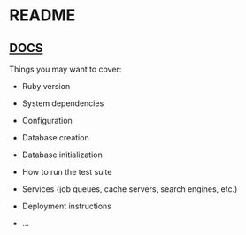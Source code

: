 # README

## [DOCS](https://app.archbee.com/public/PREVIEW-fVm6-5FeqjDJ-51YSS5fy)

Things you may want to cover:

* Ruby version

* System dependencies

* Configuration

* Database creation

* Database initialization

* How to run the test suite

* Services (job queues, cache servers, search engines, etc.)

* Deployment instructions

* ...
